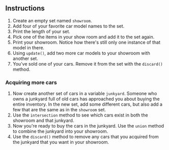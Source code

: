 ## Instructions

1. Create an empty set named `showroom`.
1. Add four of your favorite car model names to the set.
1. Print the length of your set.
1. Pick one of the items in your show room and add it to the set again.
1. Print your showroom. Notice how there's still only one instance of that model in there.
1. Using `update()`, add two more car models to your showroom with another set.
1. You've sold one of your cars. Remove it from the set with the `discard()` method.

### Acquiring more cars

1. Now create another set of cars in a variable `junkyard`. Someone who owns a junkyard full of old cars has approached you about buying the entire inventory. In the new set, add some different cars, but also add a few that are the same as in the `showroom` set.
1. Use the `intersection` method to see which cars exist in both the showroom and that junkyard.
1. Now you're ready to buy the cars in the junkyard. Use the `union` method to combine the junkyard into your showroom.
1. Use the `discard()` method to remove any cars that you acquired from the junkyard that you want in your showroom.